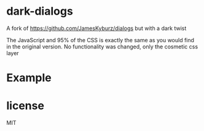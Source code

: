 # dark-dialogs
A fork of https://github.com/JamesKyburz/dialogs but with a dark twist

The JavaScript and 95% of the CSS is exactly the same as you would find in the original version. No functionality was changed, only the cosmetic css layer

# Example



# license

MIT
